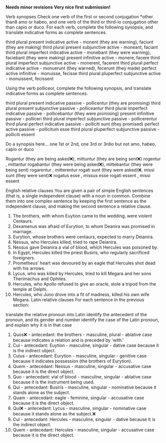 **Needs minor revisions**
**Very nice first submission!**

Verb synopses
Check one verb of the first or second conjugation *other than8 amo or habeo, and one verb of the third or third-io conjugation other than capio or duco. For each verb, complete the following synopsis, and translate indicative forms as complete sentences.

third plural present indicative active - monent (they are warning), faciunt (they are making)
third plural present subjunctive active - moneant, faciant
third plural imperfect indicative active - monebant (they were warning), faciebant (they were making)
present infinitive active - monere, facere
third plural imperfect subjunctive active - monerent, facerent
third plural perfect indicative active - monuerunt (they warned), fecerunt (they made)
perfect active infinitive - monuisse, fecisse
third plural pluperfect subjunctive active - monuissent, fecissent
  
Using the verb polliceor, complete the following synopsis, and translate indicative forms as complete sentences.

third plural present indicative passive - pollicentur (they are promising)
third plural present subjunctive passive - polliceantur 
third plural imperfect indicative passive - pollicebantur (they were promising)
present infinitive passive - polliceri
third plural imperfect subjunctive passive - pollicerentur
third plural perfect indicative passive - polliciti sunt (they promised)
perfect active passive - pollicitum esse
third plural pluperfect subjunctive passive - polliciti essent
    
Do a synopsis here… one 1st or 2nd, one 3rd or 3rdio
but not amo, habeo, capio or duco
   
Rogantur (they are being asked❌), mittuntur (they are being sent❌)
rogentur , mittantur
rogabantur (they were being asked❌), mittebantur (they were being sent)
rogarentur , mitterentur
rogati sunt (they were asked)❌, missi sunt (they were sent)❌
rogatus esse , missus esse
rogati essent , missi essent

English relative clauses
You are given a pair of simple English sentences (that is, a single independent clause) with a noun in common. Combine them into one complex sentence by keeping the first sentence as the independent clause, and making the second sentence a relative clause.
    
1. The brothers, with whom Euytion came to the wedding, were violent Centaurs.
2. Dexamenus was afraid of Eurytion, to whom Deanira was promised in marriage.
3. Eurytion, whose brothers were centaurs, expected to marry Deianira.
4. Nessus, who Hercules killed, tried to rape Deianira.
5. Nessus gave Deianira a vial of blood, which Hercules was poisoned by.
6. In Egypt, Hercules killed the priest Busiris, who regularly sacrificed foreigners.
7. Prometheus’ heart was devoured by an eagle that Hercules shot dead with his arrows.
8. Lycus, who was killed by Hercules, tried to kill Megara and her sons Therimachus and Ophites.
9. Hercules, who Apollo refused to give an oracle, stole a tripod from the temple at Delphi.
10. Hercules, who Juno drove into a fit of madness, killed his own wife Megara.
Latin relative clauses
For each sentence in the previous section:

translate the relative pronoun into Latin
identify the antecedent of the pronoun, and its gender and number
identify the case of the Latin pronoun, and explain why it is in that case

1. Quos❌ - antecedant: the brothers - masculine, plural - ablative case because indicates a relation and is preceded by 'with.'
2. Cui - antecedant: Euytion - masculine, singular - dative case because it is the indirect object.
3. Cuius - antecedant: Eurytion - masculine, singular - genitive case because it indicates possession (the brothers of Eurytion).
4. Quem - antecedant: Nessus - masculine, singular - accusative case because it is the direct object.
5. Quo - antecedant: vial of blood - masculine, singular - ablative case because it is the instrument being used.
6. Qui - antecedant: Busiris - masculine, singular - nominative because it stands alone as the subject.
7. Quam - antecedant: eagle - feminine, singular - accusative case because it is the direct object.
8. Qui❌ - antecedant: Lycus - masculine, singular - nominative case because it stands alone as the subject.❌
9. Cui - antecedant: Hercules - masculine, singular - dative because it is the indirect object. 
10. Quem - antecedant: Hercules - masculine, singular - accusative case because it is the direct object.
